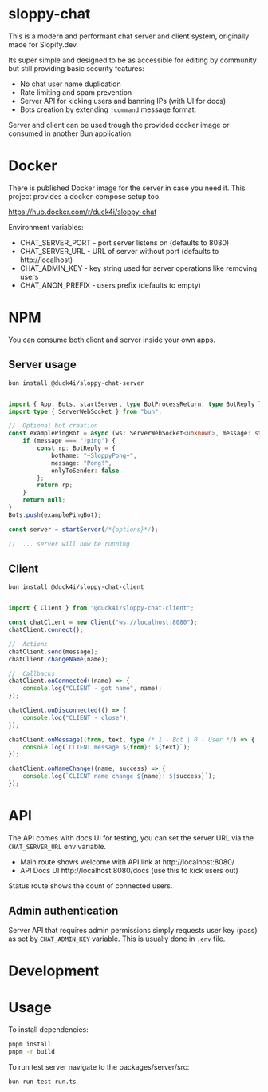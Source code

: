 # sloppy-chat

This is a modern and performant chat server and client system, originally made for Slopify.dev.

Its super simple and designed to be as accessible for editing by community but still providing basic security features:
- No chat user name duplication
- Rate limiting and spam prevention 
- Server API for kicking users and banning IPs (with UI for docs)
- Bots creation by extending `!command` message format. 

Server and client can be used trough the provided docker image or consumed in another Bun application.

# Docker 

There is published Docker image for the server in case you need it. This project provides a docker-compose setup too.

https://hub.docker.com/r/duck4i/sloppy-chat

Environment variables:
* CHAT_SERVER_PORT - port server listens on (defaults to 8080)
* CHAT_SERVER_URL - URL of server without port (defaults to http://localhost) 
* CHAT_ADMIN_KEY - key string used for server operations like removing users
* CHAT_ANON_PREFIX - users prefix (defaults to empty)

# NPM 

You can consume both client and server inside your own apps.

## Server usage

```
bun install @duck4i/sloppy-chat-server
```

```typescript

import { App, Bots, startServer, type BotProcessReturn, type BotReply } from "@duck4i/sloppy-chat-server";
import type { ServerWebSocket } from "bun";

//  Optional bot creation
const examplePingBot = async (ws: ServerWebSocket<unknown>, message: string, userName: string, userId: string): BotProcessReturn => {
    if (message === "!ping") {
        const rp: BotReply = {
            botName: "~SloppyPong~",
            message: "Pong!",
            onlyToSender: false
        };
        return rp;
    }
    return null;
}
Bots.push(examplePingBot);

const server = startServer(/*{options}*/);

//  ... server will now be running 

```

## Client 

```
bun install @duck4i/sloppy-chat-client
```

```typescript

import { Client } from "@duck4i/sloppy-chat-client";

const chatClient = new Client("ws://localhost:8080");
chatClient.connect();

//  Actions
chatClient.send(message);
chatClient.changeName(name);

//  Callbacks
chatClient.onConnected((name) => {
    console.log("CLIENT - got name", name);
});

chatClient.onDisconnected(() => {
    console.log("CLIENT - close");
});

chatClient.onMessage((from, text, type /* 1 - Bot | 0 - User */) => {
    console.log(`CLIENT message ${from}: ${text}`);
});

chatClient.onNameChange((name, success) => {
    console.log(`CLIENT name change ${name}: ${success}`);
});

```

# API

The API comes with docs UI for testing, you can set the server URL via the `CHAT_SERVER_URL` env variable.

* Main route shows welcome with API link at http://localhost:8080/
* API Docs UI http://localhost:8080/docs (use this to kick users out)

Status route shows the count of connected users.

## Admin authentication 

Server API that requires admin permissions simply requests user key (pass) as set by `CHAT_ADMIN_KEY` variable.
This is usually done in `.env` file.

# Development 

# Usage 

To install dependencies:

```bash
pnpm install
pnpm -r build
```

To run test server navigate to the packages/server/src:

```bash
bun run test-run.ts
```
